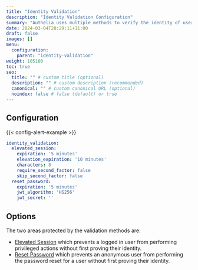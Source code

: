 ```yaml
---
title: "Identity Validation"
description: "Identity Validation Configuration"
summary: "Authelia uses multiple methods to verify the identity of users to prevent a malicious user from performing actions on behalf of them. This section describes these methods."
date: 2024-03-04T20:29:11+11:00
draft: false
images: []
menu:
  configuration:
    parent: "identity-validation"
weight: 105100
toc: true
seo:
  title: "" # custom title (optional)
  description: "" # custom description (recommended)
  canonical: "" # custom canonical URL (optional)
  noindex: false # false (default) or true
---
```


## Configuration

{{< config-alert-example >}}

```yaml {title="configuration.yml"}
identity_validation:
  elevated_session:
    expiration: '5 minutes'
    elevation_expiration: '10 minutes'
    characters: 8
    require_second_factor: false
    skip_second_factor: false
  reset_password:
    expiration: '5 minutes'
    jwt_algorithm: 'HS256'
    jwt_secret: ''
```

## Options

The two areas protected by the validation methods are:

- [Elevated Session](elevated-session.md) which prevents a logged in user from performing privileged actions without
  first proving their identity.
- [Reset Password](reset-password.md) which prevents an anonymous user from performing the password reset for a user
  without first proving their identity.
